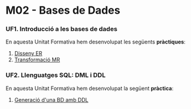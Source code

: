 # M02 - Bases de Dades

### UF1. Introducció a les bases de dades
En aquesta Unitat Formativa hem desenvolupat les següents **pràctiques**:
1. [Disseny ER](https://htmlpreview.io/?https://github.com/mllanas/Portfoli/blob/main/M%C3%B2duls/M02_BasesDeDades/UF1/DAM_UF1_P1_DissenyER/DAM_UF1-P1_DissenyER.html)
2. [Transformació MR](https://htmlpreview.io/?https://github.com/mllanas/Portfoli/blob/main/M%C3%B2duls/M02_BasesDeDades/UF1/DAM_UF1_P2_Transformaci%C3%B3MR/UF1-P2_TransformacioMR.html)

### UF2. Llenguatges SQL: DML i DDL
En aquesta Unitat Formativa hem desenvolupat la següent **pràctica**:
1. [Generació d'una BD amb DDL](https://htmlpreview.io/?https://github.com/mllanas/Portfoli/blob/main/M%C3%B2duls/M02_BasesDeDades/UF2/DAM_UF2_P1_GeneracioBDambDDL.html)
